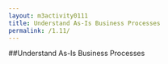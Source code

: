 ```yaml
---
layout: m3activity0111
title: Understand As-Is Business Processes
permalink: /1.11/
---
```

##Understand As-Is Business Processes
